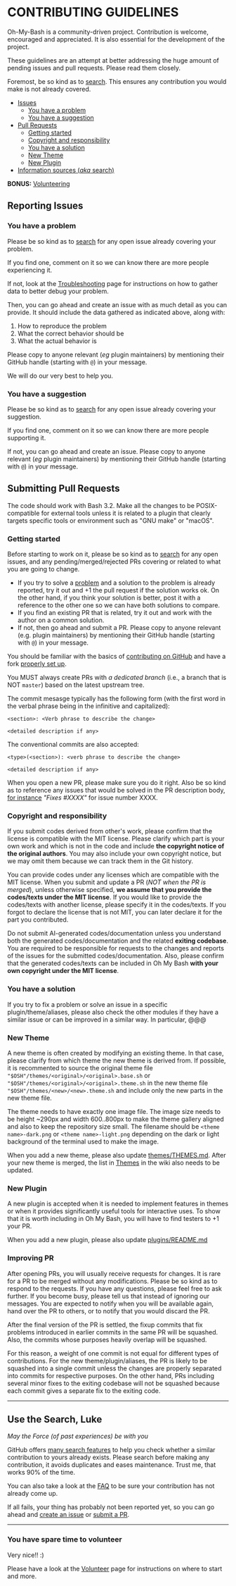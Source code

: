 # CONTRIBUTING GUIDELINES

Oh-My-Bash is a community-driven project. Contribution is welcome, encouraged and appreciated.
It is also essential for the development of the project.

These guidelines are an attempt at better addressing the huge amount of pending
issues and pull requests. Please read them closely.

Foremost, be so kind as to [search](#use-the-search-luke). This ensures any contribution
you would make is not already covered.

* [Issues](#reporting-issues)
  * [You have a problem](#you-have-a-problem)
  * [You have a suggestion](#you-have-a-suggestion)
* [Pull Requests](#submitting-pull-requests)
  * [Getting started](#getting-started)
  * [Copyright and responsibility](#copyright-and-responsibility)
  * [You have a solution](#you-have-a-solution)
  * [New Theme](#new-theme)
  * [New Plugin](#new-plugin)
* [Information sources (_aka_ search)](#use-the-search-luke)

**BONUS:** [Volunteering](#you-have-spare-time-to-volunteer)

## Reporting Issues

### You have a problem

Please be so kind as to [search](#use-the-search-luke) for any open issue already covering
your problem.

If you find one, comment on it so we can know there are more people experiencing it.

If not, look at the [Troubleshooting](https://github.com/ohmybash/oh-my-bash/wiki/Troubleshooting)
page for instructions on how to gather data to better debug your problem.

Then, you can go ahead and create an issue with as much detail as you can provide.
It should include the data gathered as indicated above, along with:

1. How to reproduce the problem
2. What the correct behavior should be
3. What the actual behavior is

Please copy to anyone relevant (_eg_ plugin maintainers) by mentioning their GitHub handle
(starting with `@`) in your message.

We will do our very best to help you.

### You have a suggestion

Please be so kind as to [search](#use-the-search-luke) for any open issue already covering
your suggestion.

If you find one, comment on it so we can know there are more people supporting it.

If not, you can go ahead and create an issue. Please copy to anyone relevant (_eg_ plugin
maintainers) by mentioning their GitHub handle (starting with `@`) in your message.

## Submitting Pull Requests

The code should work with Bash 3.2.  Make all the changes to be
POSIX-compatible for external tools unless it is related to a plugin that
clearly targets specific tools or environment such as "GNU make" or "macOS".

### Getting started

Before starting to work on it, please be so kind as to
[search](#use-the-search-luke) for any open issues, and any
pending/merged/rejected PRs covering or related to what you are going to
change.

- If you try to solve a [problem](#you-have-a-problem) and a solution to the
  problem is already reported, try it out and +1 the pull request if the
  solution works ok. On the other hand, if you think your solution is better,
  post it with a reference to the other one so we can have both solutions to
  compare.
- If you find an existing PR that is related, try it out and work with the
  author on a common solution.
- If not, then go ahead and submit a PR. Please copy to anyone relevant
  (e.g. plugin maintainers) by mentioning their GitHub handle (starting with
  `@`) in your message.

You should be familiar with the basics of
[contributing on GitHub](https://help.github.com/articles/using-pull-requests) and have a fork
[properly set up](https://github.com/ohmybash/oh-my-bash/wiki/Contribution-Technical-Practices).

You MUST always create PRs with _a dedicated branch_ (i.e., a branch that is NOT `master`) based on the latest upstream tree.

The commit mesasge typically has the following form (with the first word in the
verbal phrase being in the infinitive and capitalized):

```
<section>: <Verb phrase to describe the change>

<detailed description if any>
```

The conventional commits are also accepted:

```
<type>(<section>): <verb phrase to describe the change>

<detailed description if any>
```

When you open a new PR, please make sure you do it right. Also be so kind as to
reference any issues that would be solved in the PR description body, [for
instance](https://help.github.com/articles/closing-issues-via-commit-messages/)
_"Fixes #XXXX"_ for issue number XXXX.

### Copyright and responsibility

If you submit codes derived from other's work, please confirm that the license
is compatible with the MIT license.  Please clarify which part is your own work
and which is not in the code and include **the copyright notice of the original
authors**.  You may also include your own copyright notice, but we may omit
them because we can track them in the Git history.

You can provide codes under any licenses which are compatible with the MIT
license.  When you submit and update a PR (*NOT when the PR is merged*), unless
otherwise specified, **we assume that you provide the codes/texts under the MIT
license**.  If you would like to provide the codes/texts with another license,
please specify it in the codes/texts.  If you forgot to declare the license
that is not MIT, you can later declare it for the part you contributed.

Do not submit AI-generated codes/documentation unless you understand both the
generated codes/documentation and the related **exiting codebase**.  You are
required to be responsible for requests to the changes and reports of the
issues for the submitted codes/documentation.  Also, please confirm that the
generated codes/texts can be included in Oh My Bash **with your own copyright
under the MIT license**.

### You have a solution

If you try to fix a problem or solve an issue in a specific
plugin/theme/aliases, please also check the other modules if they have a
similar issue or can be improved in a similar way.  In particular, @@@

### New Theme

A new theme is often created by modifying an existing theme.  In that case,
please clarify from which theme the new theme is derived from.  If possible, it
is recommented to source the original theme file
`"$OSH"/themes/<original>/<original>.base.sh` or
`"$OSH"/themes/<original>/<original>.theme.sh` in the new theme file
`"$OSH"/themes/<new>/<new>.theme.sh` and include only the new parts in the new
theme file.

The theme needs to have exactly one image file.  The image size needs to be
height ~290px and width 600..800px to make the theme gallery aligned and also
to keep the repository size small. The filename should be `<theme
name>-dark.png` or `<theme name>-light.png` depending on the dark or light
background of the terminal used to make the image.

When you add a new theme, please also update
[themes/THEMES.md](https://github.com/ohmybash/oh-my-bash/blob/master/themes/THEMES.md).
After your new theme is merged, the list in
[Themes](https://github.com/ohmybash/oh-my-bash/wiki/Themes) in the wiki also
needs to be updated.

### New Plugin

A new plugin is accepted when it is needed to implement features in themes or
when it provides significantly useful tools for interactive uses.  To show that
it is worth including in Oh My Bash, you will have to find testers to +1 your
PR.

When you add a new plugin, please also update
[plugins/README.md](https://github.com/ohmybash/oh-my-bash/blob/master/plugins/README.md)

### Improving PR

After opening PRs, you will usually receive requests for changes.  It is rare
for a PR to be merged without any modifications.  Please be so kind as to
respond to the requests.  If you have any questions, please feel free to ask
further.  If you become busy, please tell us that instead of ignoring our
messages.  You are expected to notify when you will be available again, hand
over the PR to others, or to notify that you would discard the PR.

After the final version of the PR is settled, the fixup commits that fix
problems introduced in earlier commits in the same PR will be squashed.  Also,
the commits whose purposes heavily overlap will be squashed.

For this reason, a weight of one commit is not equal for different types of
contributions.  For the new theme/plugin/aliases, the PR is likely to be
squashed into a single commit unless the changes are properly separated into
commits for respective purposes.  On the other hand, PRs including several
minor fixes to the exiting codebase will not be squashed because each commit
gives a separate fix to the exiting code.

----

## Use the Search, Luke

_May the Force (of past experiences) be with you_

GitHub offers [many search features](https://help.github.com/articles/searching-github/)
to help you check whether a similar contribution to yours already exists. Please search
before making any contribution, it avoids duplicates and eases maintenance. Trust me,
that works 90% of the time.

You can also take a look at the [FAQ](https://github.com/ohmybash/oh-my-bash/wiki/FAQ)
to be sure your contribution has not already come up.

If all fails, your thing has probably not been reported yet, so you can go ahead
and [create an issue](#reporting-issues) or [submit a PR](#submitting-pull-requests).

----

### You have spare time to volunteer

Very nice!! :)

Please have a look at the [Volunteer](https://github.com/ohmybash/oh-my-bash/wiki/Volunteers)
page for instructions on where to start and more.
